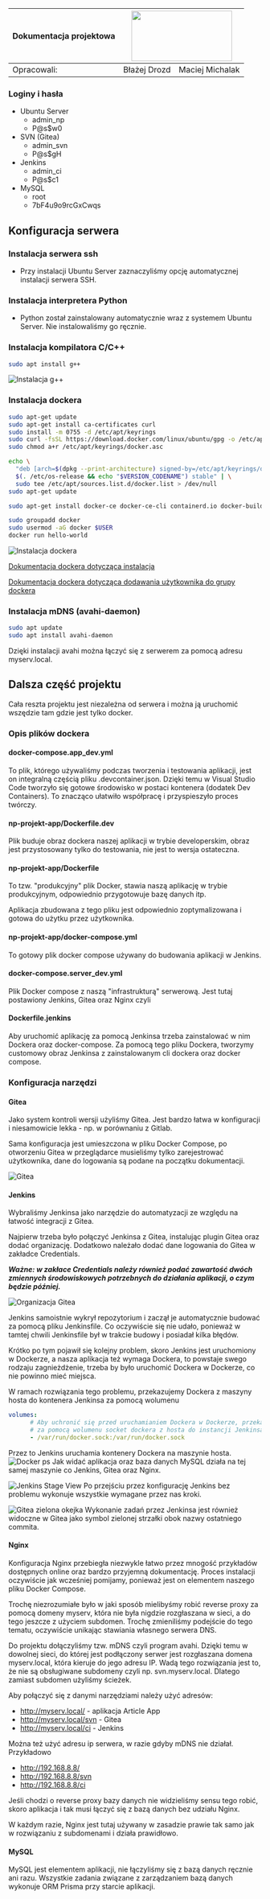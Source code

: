 <table>
<thead>
  <tr>
    <th>Dokumentacja projektowa</th>
    <th colspan="2"><img src="https://wtie.pbs.edu.pl/upload/media/default/0001/01/b6cecfbda538ed95961609f41725eeecb1c0aaff.svg" width="200" height="100"></th>
  </tr>
</thead>
<tbody>
  <tr>
    <td>Opracowali:</td>
    <td>Błażej Drozd<br></td>
    <td>Maciej Michalak</td>
  </tr>
</tbody>
</table>

### Loginy i hasła
- Ubuntu Server
  - admin_np
  - P@s$w0
- SVN (Gitea)
  - admin_svn
  - P@s$gH
- Jenkins
  - admin_ci
  - P@s$c1
- MySQL
  - root
  - 7bF4u9o9rcGxCwqs


## Konfiguracja serwera

### Instalacja serwera ssh

- Przy instalacji Ubuntu Server zaznaczyliśmy opcję automatycznej instalacji 
serwera SSH.

### Instalacja interpretera Python

- Python został zainstalowany automatycznie wraz z systemem Ubuntu Server. Nie instalowaliśmy go ręcznie.

### Instalacja kompilatora C/C++

```sh
sudo apt install g++
```
![Instalacja g++](./img/screeng++.png)

### Instalacja dockera

```sh
sudo apt-get update
sudo apt-get install ca-certificates curl
sudo install -m 0755 -d /etc/apt/keyrings
sudo curl -fsSL https://download.docker.com/linux/ubuntu/gpg -o /etc/apt/keyrings/docker.asc
sudo chmod a+r /etc/apt/keyrings/docker.asc

echo \
  "deb [arch=$(dpkg --print-architecture) signed-by=/etc/apt/keyrings/docker.asc] https://download.docker.com/linux/ubuntu \
  $(. /etc/os-release && echo "$VERSION_CODENAME") stable" | \
  sudo tee /etc/apt/sources.list.d/docker.list > /dev/null
sudo apt-get update

sudo apt-get install docker-ce docker-ce-cli containerd.io docker-buildx-plugin docker-compose-plugin

sudo groupadd docker
sudo usermod -aG docker $USER
docker run hello-world
```
![Instalacja dockera](img/hellodocker.png)

[Dokumentacja dockera dotycząca instalacja](https://docs.docker.com/engine/install/ubuntu/)

[Dokumentacja dockera dotycząca dodawania użytkownika do grupy dockera](https://docs.docker.com/engine/install/linux-postinstall/)

### Instalacja mDNS (avahi-daemon)

```sh
sudo apt update
sudo apt install avahi-daemon
```
Dzięki instalacji avahi można łączyć się z serwerem za pomocą adresu myserv.local.

## Dalsza część projektu

Cała reszta projektu jest niezależna od serwera i można ją uruchomić wszędzie tam gdzie jest tylko docker.

### Opis plików dockera

#### docker-compose.app_dev.yml

To plik, którego używaliśmy podczas tworzenia i testowania aplikacji, jest on integralną częścią pliku .devcontainer.json. Dzięki temu w Visual Studio Code tworzyło się gotowe środowisko w postaci kontenera (dodatek Dev Containers). To znacząco ułatwiło współpracę i przyspieszyło proces twórczy.

#### np-projekt-app/Dockerfile.dev

Plik buduje obraz dockera naszej aplikacji w trybie developerskim, obraz jest przystosowany tylko do testowania, nie jest to wersja ostateczna.

#### np-projekt-app/Dockerfile

To tzw. "produkcyjny" plik Docker, stawia naszą aplikację w trybie produkcyjnym, odpowiednio przygotowuje bazę danych itp.

Aplikacja zbudowana z tego pliku jest odpowiednio zoptymalizowana i gotowa do użytku przez użytkownika.

#### np-projekt-app/docker-compose.yml

To gotowy plik docker compose używany do budowania aplikacji w Jenkins. 

#### docker-compose.server_dev.yml

Plik Docker compose z naszą "infrastrukturą" serwerową. Jest tutaj postawiony Jenkins, Gitea oraz Nginx czyli 

#### Dockerfile.jenkins

Aby uruchomić aplikację za pomocą Jenkinsa trzeba zainstalować w nim Dockera oraz docker-compose. Za pomocą tego pliku Dockera, tworzymy customowy obraz Jenkinsa z zainstalowanym cli dockera oraz docker compose.

### Konfiguracja narzędzi

#### Gitea

Jako system kontroli wersji użyliśmy Gitea. Jest bardzo łatwa w konfiguracji i niesamowicie lekka - np. w porównaniu z Gitlab.

Sama konfiguracja jest umieszczona w pliku Docker Compose, po otworzeniu Gitea w przeglądarce musieliśmy tylko zarejestrować użytkownika, dane do logowania są podane na początku dokumentacji.

![Gitea](./img/gitea.png)

#### Jenkins

Wybraliśmy Jenkinsa jako narzędzie do automatyzacji ze względu na łatwość integracji z Gitea.

Najpierw trzeba było połączyć Jenkinsa z Gitea, instalując plugin Gitea oraz dodać organizację. Dodatkowo należało dodać dane logowania do Gitea w zakładce Credentials.

***Ważne: w zakłace Credentials należy również podać zawartość dwóch zmiennych środowiskowych potrzebnych do działania aplikacji, o czym będzie później.***

![Organizacja Gitea](./img/jenkins_org_gitea.png)

Jenkins samoistnie wykrył repozytorium i zaczął je automatycznie budować za pomocą pliku Jenkinsfile. Co oczywiście się nie udało, ponieważ w tamtej chwili Jenkinsfile był w trakcie budowy i posiadał kilka błędów.

Krótko po tym pojawił się kolejny problem, skoro Jenkins jest uruchomiony w Dockerze, a nasza aplikacja też wymaga Dockera, to powstaje swego rodzaju zagnieżdżenie, trzeba by było uruchomić Dockera w Dockerze, co nie powinno mieć miejsca.

W ramach rozwiązania tego problemu, przekazujemy Dockera z maszyny hosta do kontenera Jenkinsa za pomocą wolumenu
```yaml
volumes:
      # Aby uchronić się przed uruchamianiem Dockera w Dockerze, przekazujemy
      # za pomocą wolumenu socket dockera z hosta do instancji Jenkinsa.
      - /var/run/docker.sock:/var/run/docker.sock
```
Przez to Jenkins uruchamia kontenery Dockera na maszynie hosta.
![Docker ps](./img/dockerps.png)
Jak widać aplikacja oraz baza danych MySQL działa na tej samej maszynie co Jenkins, Gitea oraz Nginx.

![Jenkins Stage View](./img/jenkins_stageview.png)
Po przejściu przez konfigurację Jenkins bez problemu wykonuje wszystkie wymagane przez nas kroki.

![Gitea zielona okejka](./img/gitea_jenkins_okejka.png)
Wykonanie zadań przez Jenkinsa jest również widoczne w Gitea jako symbol zielonej strzałki obok nazwy ostatniego commita.

#### Nginx

Konfiguracja Nginx przebiegła niezwykle łatwo przez mnogość przykładów dostępnych online oraz bardzo przyjemną dokumentację. Proces instalacji oczywiście jak wcześniej pomijamy, ponieważ jest on elementem naszego pliku Docker Compose.

Trochę niezrozumiałe było w jaki sposób mielibyśmy robić reverse proxy za pomocą domeny myserv, która nie była nigdzie rozgłaszana w sieci, a do tego jeszcze z użyciem subdomen. Trochę zmieniliśmy podejście do tego tematu, oczywiście unikając stawiania własnego serwera DNS.

Do projektu dołączyliśmy tzw. mDNS czyli program avahi. Dzięki temu w dowolnej sieci, do której jest podłączony serwer jest rozgłaszana domena myserv.local, która kieruje do jego adresu IP. Wadą tego rozwiązania jest to, że nie są obsługiwane subdomeny czyli np. svn.myserv.local. Dlatego zamiast subdomen użyliśmy ścieżek.

Aby połączyć się z danymi narzędziami należy użyć adresów:

- http://myserv.local/ - aplikacja Article App
- http://myserv.local/svn - Gitea
- http://myserv.local/ci - Jenkins

Można też użyć adresu ip serwera, w razie gdyby mDNS nie działał. Przykładowo

- http://192.168.8.8/
- http://192.168.8.8/svn
- http://192.168.8.8/ci

Jeśli chodzi o reverse proxy bazy danych nie widzieliśmy sensu tego robić, skoro aplikacja i tak musi łączyć się z bazą danych bez udziału Nginx.

W każdym razie, Nginx jest tutaj używany w zasadzie prawie tak samo jak w rozwiązaniu z subdomenami i działa prawidłowo.

#### MySQL

MySQL jest elementem aplikacji, nie łączyliśmy się z bazą danych ręcznie ani razu. Wszystkie zadania związane z zarządzaniem bazą danych wykonuje ORM Prisma przy starcie aplikacji.